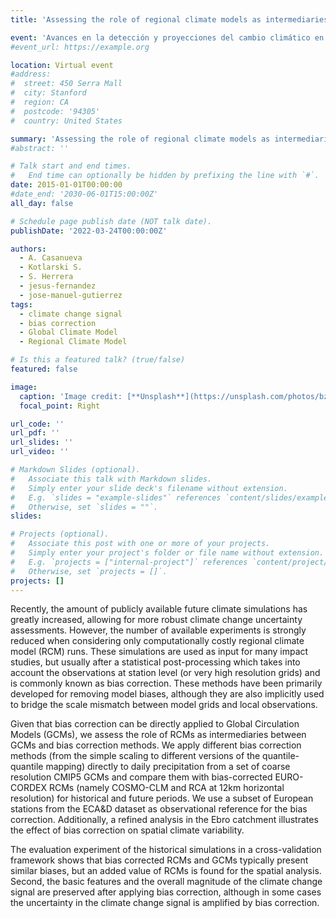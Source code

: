 ```yaml
---
title: 'Assessing the role of regional climate models as intermediaries between global models and bias correction methods'

event: 'Avances en la detección y proyecciones del cambio climático en España a la luz del 5º informe del IPCC'
#event_url: https://example.org

location: Virtual event
#address:
#  street: 450 Serra Mall
#  city: Stanford
#  region: CA
#  postcode: '94305'
#  country: United States

summary: 'Assessing the role of regional climate models as intermediaries between global models and bias correction methods'
#abstract: ''

# Talk start and end times.
#   End time can optionally be hidden by prefixing the line with `#`.
date: 2015-01-01T00:00:00
#date_end: '2030-06-01T15:00:00Z'
all_day: false

# Schedule page publish date (NOT talk date).
publishDate: '2022-03-24T00:00:00Z'

authors: 
  - A. Casanueva
  - Kotlarski S.
  - S. Herrera
  - jesus-fernandez
  - jose-manuel-gutierrez
tags: 
  - climate change signal
  - bias correction
  - Global Climate Model
  - Regional Climate Model

# Is this a featured talk? (true/false)
featured: false

image:
  caption: 'Image credit: [**Unsplash**](https://unsplash.com/photos/bzdhc5b3Bxs)'
  focal_point: Right

url_code: ''
url_pdf: ''
url_slides: ''
url_video: ''

# Markdown Slides (optional).
#   Associate this talk with Markdown slides.
#   Simply enter your slide deck's filename without extension.
#   E.g. `slides = "example-slides"` references `content/slides/example-slides.md`.
#   Otherwise, set `slides = ""`.
slides:

# Projects (optional).
#   Associate this post with one or more of your projects.
#   Simply enter your project's folder or file name without extension.
#   E.g. `projects = ["internal-project"]` references `content/project/deep-learning/index.md`.
#   Otherwise, set `projects = []`.
projects: []
---
```


<p>Recently, the amount of publicly available future climate simulations has greatly increased, allowing for more robust climate change uncertainty assessments. However, the number of available experiments is strongly reduced when considering only computationally costly regional climate model (RCM) runs. These simulations are used as input for many impact studies, but usually after a statistical post-processing which takes into account the observations at station level (or very high resolution grids) and is commonly known as bias correction. These methods have been primarily developed for removing model biases, although they are also implicitly used to bridge the scale mismatch between model grids and local observations. </p>
<p>Given that bias correction can be directly applied to Global Circulation Models (GCMs), we assess the role of RCMs as intermediaries between GCMs and bias correction methods. We apply different bias correction methods (from the simple scaling to different versions of the quantile-quantile mapping) directly to daily precipitation from a set of coarse resolution CMIP5 GCMs and compare them with bias-corrected EURO-CORDEX RCMs (namely COSMO-CLM and RCA at 12km horizontal resolution) for historical and future periods. We use a subset of European stations from the ECA&amp;D dataset as observational reference for the bias correction. Additionally, a refined analysis in the Ebro catchment illustrates the effect of bias correction on spatial climate variability. </p>
<p>The evaluation experiment of the historical simulations in a cross-validation framework shows that bias corrected RCMs and GCMs typically present similar biases, but an added value of RCMs is found for the spatial analysis. Second, the basic features and the overall magnitude of the climate change signal are preserved after applying bias correction, although in some cases the uncertainty in the climate change signal is amplified by bias correction.</p>
